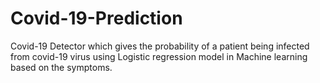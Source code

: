 # Covid-19-Prediction
Covid-19 Detector which gives the probability of a patient being infected from covid-19 virus using Logistic regression model in Machine learning based on the symptoms.
